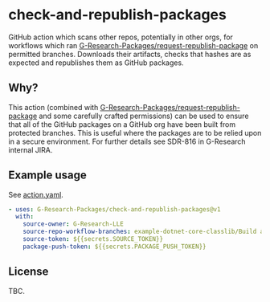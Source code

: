 # check-and-republish-packages

GitHub action which scans other repos, potentially in other orgs, for workflows which ran [G-Research-Packages/request-republish-package](https://github.com/G-Research-Packages/request-republish-package) on permitted branches. Downloads their artifacts, checks that hashes are as expected and republishes them as GitHub packages.

## Why?

This action (combined with [G-Research-Packages/request-republish-package](https://github.com/G-Research-Packages/request-republish-package) and some carefully crafted permissions)
can be used to ensure that all of the GitHub packages on a GitHub org have been built from protected branches. This is useful where the packages are to be relied upon in a
secure environment. For further details see SDR-816 in G-Research internal JIRA.

## Example usage

See [action.yaml](action.yaml).

```yaml
- uses: G-Research-Packages/check-and-republish-packages@v1
  with:
    source-owner: G-Research-LLE
    source-repo-workflow-branches: example-dotnet-core-classlib/Build and publish NuGet package/master
    source-token: ${{secrets.SOURCE_TOKEN}}
    package-push-token: ${{secrets.PACKAGE_PUSH_TOKEN}}
```

## License

TBC.
